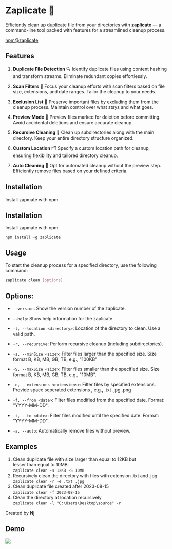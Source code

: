 # **Zaplicate** 🧹

Efficiently clean up duplicate file from your directories with **zaplicate** — a command-line tool packed with features for a streamlined cleanup process.

[npm@zaplicate](https://www.npmjs.com/package/zaplicate)

## **Features**

1. **Duplicate File Detection** 🔍
   Identify duplicate files using content hashing and transform streams. Eliminate redundant copies effortlessly.

2. **Scan Filters** 📁
   Focus your cleanup efforts with scan filters based on file size, extensions, and date ranges. Tailor the cleanup to your needs.

3. **Exclusion List** 🚫
   Preserve important files by excluding them from the cleanup process. Maintain control over what stays and what goes.

4. **Preview Mode** 👀
   Preview files marked for deletion before committing. Avoid accidental deletions and ensure accurate cleanup.

5. **Recursive Cleaning** 🔄
   Clean up subdirectories along with the main directory. Keep your entire directory structure organized.

6. **Custom Location** 🗂️
   Specify a custom location path for cleanup, ensuring flexibility and tailored directory cleanup.

7. **Auto Cleaning** 🤖
   Opt for automated cleanup without the preview step. Efficiently remove files based on your defined criteria.

## **Installation**

Install zapmate with npm

## **Installation**

Install zapmate with npm

```
npm install -g zaplicate
```

## **Usage**

To start the cleanup process for a specified directory, use the following command:

```bash
zaplicate clean [options]
```

## **Options:**

- `--version`:
  Show the version number of the zaplicate.

- `--help`:
  Show help information for the zaplicate.

- `-l, --location <directory>`:
  Location of the directory to clean. Use a valid path.

- `-r, --recursive`:
  Perform recursive cleanup (including subdirectories).

- `-s, --minSize <size>`:
  Filter files larger than the specified size. Size format B, KB, MB, GB, TB, e.g., "100KB"

- `-S, --maxSize <size>`:
  Filter files smaller than the specified size. Size format B, KB, MB, GB, TB, e.g., "10MB".

- `-e, --extensions <extensions>`:
  Filter files by specified extensions. Provide space seperated extensions , e.g., .txt .jpg .png

- `-f, --from <date>`:
  Filter files modified from the specified date. Format: "YYYY-MM-DD".

- `-t, --to <date>`:
  Filter files modified until the specified date. Format: "YYYY-MM-DD".

- `-a, --auto`:
  Automatically remove files without preview.

## **Examples**

1. Clean duplicate file with size larger than equal to 12KB but  
    lesser than equal to 10MB.  
   `zaplicate clean -s 12KB -S 10MB`
2. Recursively clean the directory with files with extension .txt and .jpg  
   `zaplicate clean -r -e .txt .jpg`
3. Clean duplicate file created after 2023-08-15  
   `zaplicate clean -f 2023-08-15`
4. Clean the directory at location recursively  
   `zaplicate clean -l "C:\Users\Desktop\source" -r `

Created by **Nj**

## Demo

![](https://raw.githubusercontent.com/NitinJuyal1610/cleanMate/main/assets/sample.gif)
